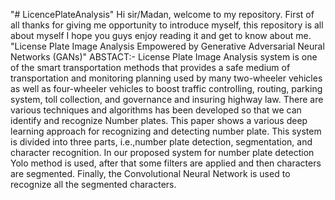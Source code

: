 "# LicencePlateAnalysis" 
Hi sir/Madan, welcome to my repository. First of all thanks for giving me opportunity to introduce myself, this repository is all about myself I hope you guys enjoy reading it and get to know about me.
"License Plate Image Analysis Empowered by Generative Adversarial Neural Networks (GANs)"
ABSTACT:-
License Plate Image Analysis system is one of the smart transportation methods that provides a safe medium of transportation and monitoring planning used by many two-wheeler vehicles as well as four-wheeler vehicles to boost traffic controlling, routing, parking system, toll collection, and governance and insuring highway law. There are various techniques and algorithms has been developed so that we can identify and recognize Number plates. This paper shows a various deep learning approach for recognizing and detecting number plate. This system is divided into three parts, i.e.,number plate detection, segmentation, and character recognition. In our proposed system for number plate detection Yolo method is used, after that some filters are applied and then characters are segmented. Finally, the Convolutional Neural Network is used to recognize all the segmented characters.
